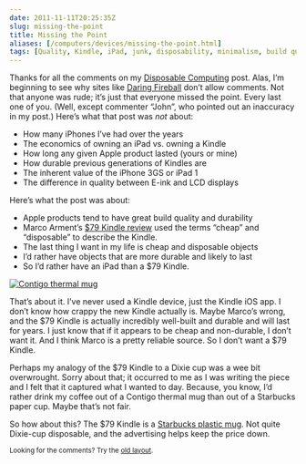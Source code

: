 ```yaml
--- 
date: 2011-11-11T20:25:35Z
slug: missing-the-point
title: Missing the Point
aliases: [/computers/devices/missing-the-point.html]
tags: [Quality, Kindle, iPad, junk, disposability, minimalism, build quality, Starbucks, advertising, Dixie]
---
```


<p>Thanks for all the comments on my <a href="/computers/devices/disposable-computing.html">Disposable Computing</a> post. Alas, I’m beginning to see why sites like <a href="https://daringfireball.net/">Daring Fireball</a> don’t allow comments. Not that anyone was rude; it’s just that everyone missed the point. Every last one of you. (Well, except commenter “John”, who pointed out an inaccuracy in my post.) Here’s what that post was <em>not</em> about:</p>

<ul>
<li>How many iPhones I’ve had over the years</li>
<li>The economics of owning an iPad vs. owning a Kindle</li>
<li>How long any given Apple product lasted (yours or mine)</li>
<li>How durable previous generations of Kindles are</li>
<li>The inherent value of the iPhone 3GS or iPad 1</li>
<li>The difference in quality between E-ink and LCD displays</li>
</ul>

<p>Here’s what the post was about:</p>

<ul>
<li>Apple products tend to have great build quality and durability</li>
<li>Marco Arment’s <a href="https://www.marco.org/2011/10/07/review-79-kindle-with-ads-and-buttons">$79 Kindle review</a> used the terms “cheap” and “disposable” to describe the Kindle.</li>
<li>The last thing I want in my life is cheap and disposable objects</li>
<li>I’d rather have objects that are more durable and likely to last</li>
<li>So I’d rather have an iPad than a $79 Kindle.</li>
</ul>


<p><a href="https://www.amazon.com/dp/B001RMGVU8/justatheory-20"><img src="https://images-na.ssl-images-amazon.com/images/I/31-WDNyjxWL._AA300_.jpg" alt="Contigo thermal mug" class="left"></a></p>

<p>That’s about it. I’ve never used a Kindle device, just the Kindle iOS app. I don’t know how crappy the new Kindle actually is. Maybe Marco’s wrong, and  the $79 Kindle is actually incredibly well-built and durable and will last for years. I just know that if it appears to be cheap and non-durable, I don’t want it. And I think Marco is a pretty reliable source. So I don’t want a $79 Kindle.</p>

<p>Perhaps my analogy of the $79 Kindle to a Dixie cup was a wee bit overwrought. Sorry about that; it occurred to me as I was writing the piece and I felt that it captured what I wanted to day. Because, you know, I’d rather drink my coffee out of a Contigo thermal mug than out of a Starbucks paper cup. Maybe that’s not fair.</p>

<p>So how about this? The $79 Kindle is a <a href="https://www.starbucksstore.com/Starbucks%C2%AE-Lenticular-Tumbler%2C-16-fl-oz/011014926,default,pd.html?start=4&amp;cgid=tumblers-and-travel-mugs">Starbucks plastic mug</a>. Not quite Dixie-cup disposable, and the advertising helps keep the price down.</p>

<p class="past"><small>Looking for the comments? Try the <a rel="nofollow" href="//past.justatheory.com/computers/devices/missing-the-point.html">old layout</a>.</small></p>
